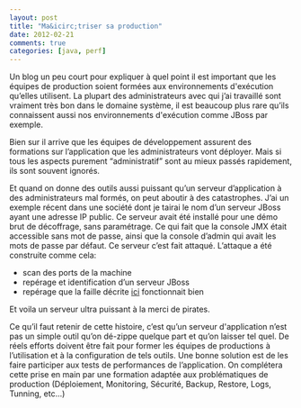 ```yaml
---
layout: post
title: "Ma&icirc;triser sa production"
date: 2012-02-21
comments: true
categories: [java, perf]
---
```


Un blog un peu court pour expliquer à quel point il est important que les équipes de production soient formées aux environnements d'exécution qu’elles utilisent. La plupart des administrateurs avec qui j’ai travaillé sont vraiment très bon dans le domaine système, il est beaucoup plus rare qu’ils connaissent aussi nos environnements d'exécution comme JBoss par exemple. 

Bien sur il arrive que les équipes de développement assurent des formations sur l’application que les administrateurs vont déployer. Mais si tous les aspects purement “administratif” sont au mieux passés rapidement, ils sont souvent ignorés.

Et quand on donne des outils aussi puissant qu’un serveur d’application à des administrateurs mal formés, on peut aboutir à des catastrophes. J’ai un exemple récent dans une société dont je tairai le nom d’un serveur JBoss ayant une adresse IP public. Ce serveur avait été installé pour une démo brut de décoffrage, sans paramétrage. Ce qui fait que la console JMX était accessible sans mot de passe, ainsi que la console d’admin qui avait les mots de passe par défaut. Ce serveur c’est fait attaqué. L’attaque a été construite comme cela:

* scan des ports de la machine
* repérage et identification d’un serveur JBoss
* repérage que la faille décrite [ici](http://eromang.zataz.com/2011/10/25/jboss-worm-analysis-in-details/) fonctionnait bien

Et voila un serveur ultra puissant à la merci de pirates.

Ce qu’il faut retenir de cette histoire, c’est qu’un serveur d'application n’est pas un simple outil qu’on dé-zippe quelque part et qu’on laisser tel quel. De réels efforts doivent être fait pour former les équipes de productions à l’utilisation et à la configuration de tels outils. Une bonne solution est de les faire participer aux tests de performances de l’application. On complétera cette prise en main par une formation adaptée aux problématiques de production (Déploiement, Monitoring, Sécurité, Backup, Restore, Logs, Tunning, etc...)
